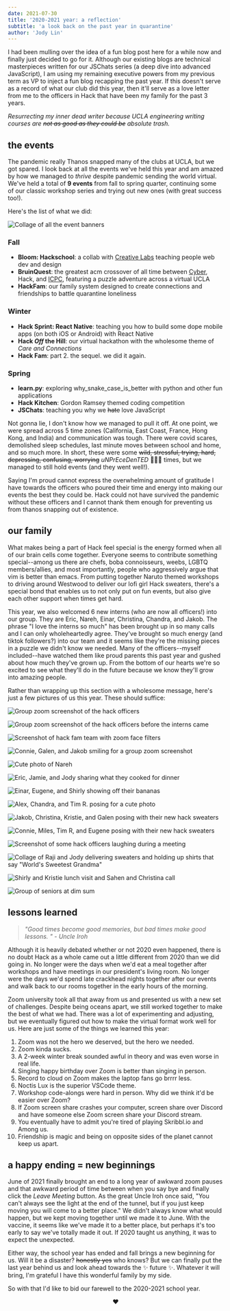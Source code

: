 ```yaml
---
date: 2021-07-30
title: '2020-2021 year: a reflection'
subtitle: 'a look back on the past year in quarantine'
author: 'Jody Lin'
---
```


I had been mulling over the idea of a fun blog post here for a while now and finally just decided to go for it. Although our existing blogs are technical masterpieces written for our JSChats series (a deep dive into advanced JavaScript), I am using my remaining executive powers from my previous term as VP to inject a fun blog recapping the past year. If this doesn't serve as a record of what our club did this year, then it'll serve as a love letter from me to the officers in Hack that have been my family for the past 3 years. 

_Resurrecting my inner dead writer because UCLA engineering writing courses are ~~not as good as they could be~~ absolute trash._


## the events
The pandemic really Thanos snapped many of the clubs at UCLA, but we got spared. I look back at all the events we've held this year and am amazed by how we managed to _thrive_ despite pandemic sending the world virtual. We've held a total of **9 events** from fall to spring quarter, continuing some of our classic workshop series and trying out new ones (with great success too!). 

Here's the list of what we did: 

![Collage of all the event banners](./images/banners.png)

### Fall
* **Bloom: Hackschool**: a collab with [Creative Labs](https://www.creativelabsucla.com/) teaching people web dev and design
* **BruinQuest**: the greatest acm crossover of all time between [Cyber](https://acmcyber.com/), Hack, and [ICPC](https://icpc.uclaacm.com/), featuring a puzzle adventure across a virtual UCLA
* **HackFam**: our family system designed to create connections and friendships to battle quarantine loneliness

### Winter
* **Hack Sprint: React Native**: teaching you how to build some dope mobile apps (on both iOS or Android) with React Native
* **Hack _Off_ the Hill**: our virtual hackathon with the wholesome theme of _Care and Connections_
* **Hack Fam**: part 2. the sequel. we did it again.

### Spring
* **learn.py**: exploring why\_snake\_case\_is\_better with python and other fun applications
* **Hack Kitchen**: Gordon Ramsey themed coding competition
* **JSChats**: teaching you why we ~~hate~~ love JavaScript

Not gonna lie, I don't know how we managed to pull it off. At one point, we were spread across 5 time zones (California, East Coast, France, Hong Kong, and India) and communication was tough. There were covid scares, demolished sleep schedules, last minute moves between school and home, and so much more. In short, these were some ~~wild, stressful, trying, hard, depressing, confusing, worrying~~ _uNPrEceDenTED_ 🤮🤮🤮 times, but we managed to still hold events (and they went well!). 

Saying I'm proud cannot express the overwhelming amount of gratitude I have towards the officers who poured their time and energy into making our events the best they could be. Hack could not have survived the pandemic without these officers and I cannot thank them enough for preventing us from thanos snapping out of existence. 

## our family
What makes being a part of Hack feel special is the energy formed when all of our brain cells come together. Everyone seems to contribute something special--among us there are chefs, boba connoisseurs, weebs, LGBTQ members/allies, and most importantly, people who aggressively argue that vim is better than emacs. From putting together Naruto themed workshops to driving around Westwood to deliver our lofi girl Hack sweaters, there's a special bond that enables us to not only put on fun events, but also give each other support when times get hard.

This year, we also welcomed 6 new interns (who are now all officers!) into our group. They are Eric, Nareh, Einar, Christina, Chandra, and Jakob. The phrase "I love the interns so much" has been brought up in so many calls and I can only wholeheartedly agree. They've brought so much energy (and tiktok followers?) into our team and it seems like they're the missing pieces in a puzzle we didn't know we needed. Many of the officers--myself included--have watched them like proud parents this past year and gushed about how much they've grown up. From the bottom of our hearts we're so excited to see what they'll do in the future because we know they'll grow into amazing people. 

Rather than wrapping up this section with a wholesome message, here's just a few pictures of us this year. These should suffice: 

![Group zoom screenshot of the hack officers](./images/zoom-screenshot.png)

![Group zoom screenshot of the hack officers before the interns came](./images/zoom-screenshot-2.png)

![Screenshot of hack fam team with zoom face filters](./images/zoom-screenshot-hackfam.png)

![Connie, Galen, and Jakob smiling for a group zoom screenshot](./images/hack-buddy-1.png)

![Cute photo of Nareh](./images/nareh.png)

![Eric, Jamie, and Jody sharing what they cooked for dinner](./images/hack-buddy-3.png)

![Einar, Eugene, and Shirly showing off their bananas](./images/hack-buddy-5.png)

![Alex, Chandra, and Tim R. posing for a cute photo](./images/hack-buddy-6.png)

![Jakob, Christina, Kristie, and Galen posing with their new hack sweaters](./images/sweater-collage-1.jpg)

![Connie, Miles, Tim R, and Eugene posing with their new hack sweaters](./images/sweater-collage-2.jpg)

![Screenshot of some hack officers laughing during a meeting](./images/zoom-screenshot-3.png)

![Collage of Raji and Jody delivering sweaters and holding up shirts that say "World's Sweetest Grandma"](./images/grandma-collage.jpg)

![Shirly and Kristie lunch visit and Sahen and Christina call](./images/buddy-collage.jpg)

![Group of seniors at dim sum](./images/senior-dim-sum.jpg)



## lessons learned

> _"Good times become good memories, but bad times make good lessons. " - Uncle Iroh_

Although it is heavily debated whether or not 2020 even happened, there is no doubt Hack as a whole came out a little different from 2020 than we did going in. No longer were the days when we'd eat a meal together after workshops and have meetings in our president's living room. No longer were the days we'd spend late crackhead nights together after our events and walk back to our rooms together in the early hours of the morning. 

Zoom university took all that away from us and presented us with a new set of challenges. Despite being oceans apart, we still worked together to make the best of what we had. There was a lot of experimenting and adjusting, but we eventually figured out how to make the virtual format work well for us. Here are just some of the things we learned this year:

1. Zoom was not the hero we deserved, but the hero we needed.
1. Zoom kinda sucks. 
1. A 2-week winter break sounded awful in theory and was even worse in real life. 
1. Singing happy birthday over Zoom is better than singing in person.
1. Record to cloud on Zoom makes the laptop fans go brrrr less.
1. Noctis Lux is the superior VSCode theme.
1. Workshop code-alongs were hard in person. Why did we think it'd be easier over Zoom?
1. If Zoom screen share crashes your computer, screen share over Discord and have someone else Zoom screen share your Discord stream.
1. You eventually have to admit you're tired of playing Skribbl.io and Among us. 
1. Friendship is magic and being on opposite sides of the planet cannot keep us apart.

## a happy ending = new beginnings
June of 2021 finally brought an end to a long year of awkward zoom pauses and that awkward period of time between when you say bye and finally click the _Leave Meeting_ button. As the great Uncle Iroh once said, "You can't always see the light at the end of the tunnel, but if you just keep moving you will come to a better place." We didn't always know what would happen, but we kept moving together until we made it to June. With the vaccine, it seems like we've made it to a better place, but perhaps it's too early to say we've totally made it out. If 2020 taught us anything, it was to expect the unexpected. 

Either way, the school year has ended and fall brings a new beginning for us. Will it be a disaster? ~~honestly yes~~ who knows? But we can finally put the last year behind us and look ahead towards the ✨ future ✨. Whatever it will bring, I'm grateful I have this wonderful family by my side. 

So with that I'd like to bid our farewell to the 2020-2021 school year. 

<div align=center>❤️</div>
